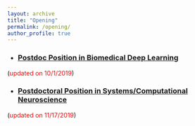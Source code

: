 ```yaml
---
layout: archive
title: "Opening"
permalink: /opening/
author_profile: true
---
```


* ### [Postdoc Position in Biomedical Deep Learning](https://liang-lab.org/postdoc_in_BiomedDeepLearning.md.html)  
(<span style="color:red">updated on 10/1/2019</span>)

* ### [Postdoctoral Position in Systems/Computational Neuroscience](https://liang-lab.org/postdoc_in_SystemsNeuroscience.md.html)
(<span style="color:red">updated on 11/17/2019</span>)


